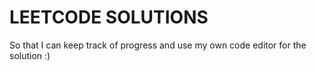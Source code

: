 # LEETCODE SOLUTIONS

So that I can keep track of progress and use my own code editor for the solution :)